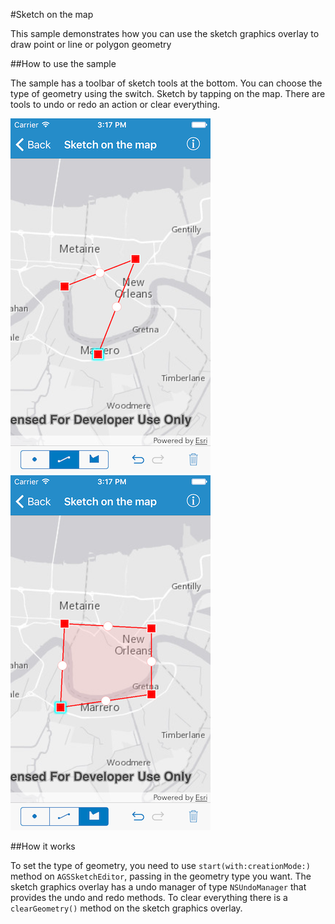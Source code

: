 #Sketch on the map

This sample demonstrates how you can use the sketch graphics overlay to draw point or line or polygon geometry

##How to use the sample

The sample has a toolbar of sketch tools at the bottom. You can choose the type of geometry using the switch. Sketch by tapping on the map. There are tools to undo or redo an action or clear everything.

![](image1.png)
![](image2.png)

##How it works

To set the type of geometry, you need to use `start(with:creationMode:)` method on `AGSSketchEditor`, passing in the geometry type you want. The sketch graphics overlay has a undo manager of type `NSUndoManager` that provides the undo and redo methods. To clear everything there is a `clearGeometry()` method on the sketch graphics overlay.





